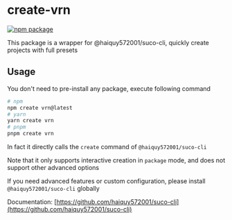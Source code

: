 # create-vrn

[![npm package](https://badgen.net/npm/v/create-vrn)](https://www.npmjs.com/package/create-vrn)

This package is a wrapper for @haiquy572001/suco-cli, quickly create projects with full presets

## Usage

You don't need to pre-install any package, execute following command

```sh
# npm
npm create vrn@latest
# yarn
yarn create vrn
# pnpm
pnpm create vrn
```

In fact it directly calls the `create` command of `@haiquy572001/suco-cli`

Note that it only supports interactive creation in `package` mode, and does not support other advanced options

If you need advanced features or custom configuration, please install `@haiquy572001/suco-cli` globally

Documentation: [https://github.com/haiquy572001/suco-cli](https://github.com/haiquy572001/suco-cli)
